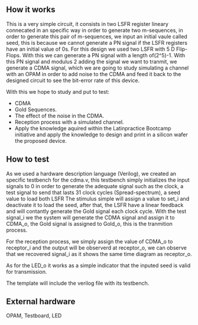 <!---

This file is used to generate your project datasheet. Please fill in the information below and delete any unused
sections.

You can also include images in this folder and reference them in the markdown. Each image must be less than
512 kb in size, and the combined size of all images must be less than 1 MB.
-->

## How it works

This is a very simple circuit, it consists in two LSFR register lineary connecated in an specific way in order to generate two m-sequences, in order to 
generate this pair of m-sequences, we input an initial vaule called seed, this is because we cannot generate a PN signal if the LSFR registers have an 
initial value of 0s. For this design we used two LSFR with 5 D Flip-Flops. With this we can generate a PN signal with a length of(2^5)-1.
With this PN signal and modulus 2 adding the signal we want to tranmit, we generate a CDMA signal, which we are going to study simulating a channel with
an OPAM in order to add noise to the CDMA and feed it back to the designed circuit to see the bit-error rate of this device.

With this we hope to study and put to test:
- CDMA
- Gold Sequences.
- The effect of the noise in the CDMA.
- Reception process with a simulated channel.
- Apply the knowledge aquired within the Latinpractice Bootcamp initiative and apply the knowledge to design and print in a silicon wafer the proposed device.

## How to test

As we used a hardware description language (Verilog), we created an specific testbench for the cdma.v, this testbench simply initializes the input signals
to 0 in order to generate the adequate signal such as the clock, a test signal to send that lasts 31 clock cycles (Spread-spectrum), a seed value to load both LSFR
The stimulus simple will assign a value to set_i and deactivate it to load the seed, after that, the LSFR have a linear feedback and will contantly generate the Gold signal
each clock cycle. With the test signal_i we the system will generate the CDMA signal and assign it to CDMA_o, the Gold signal is assigned to Gold_o, this is the tranmition process.

For the reception process, we simply assign the value of CDMA_o to receptor_i and the output will be observerd at receptor_o, we can observe that we recovered signal_i as 
it shows the same time diagram as receptor_o.

As for the LED_o it works as a simple indicator that the inputed seed is valid for transmission.

The template will include the verilog file with its testbench.

## External hardware

OPAM, Testboard, LED
